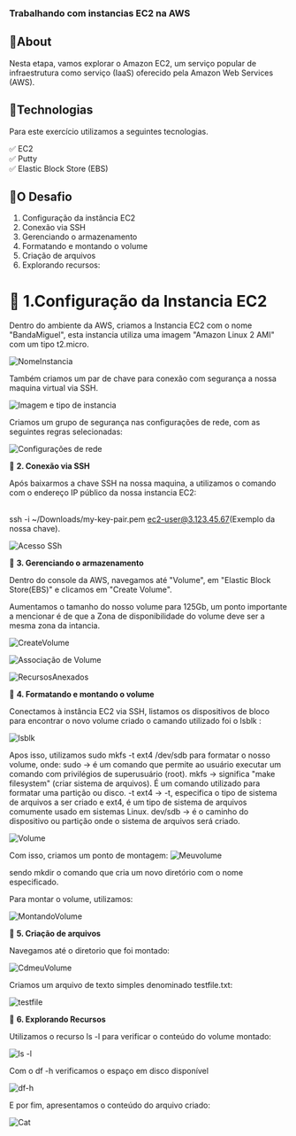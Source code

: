 ### Trabalhando com instancias EC2 na AWS

## 🎯About
Nesta etapa, vamos explorar o Amazon EC2, um serviço popular de infraestrutura como serviço (IaaS) oferecido pela Amazon Web Services (AWS).

## 🚀Technologias
Para este exercício utilizamos a seguintes tecnologias.

✅ EC2</Br>
✅ Putty</Br>
✅ Elastic Block Store (EBS)

## 🏁O Desafio
1. Configuração da instância EC2
2. Conexão via SSH
3. Gerenciando o armazenamento
4. Formatando e montando o volume
5. Criação de arquivos
6. Explorando recursos:


# 🚩 <b>1.Configuração da Instancia EC2</b>

Dentro do ambiente da AWS, criamos a Instancia EC2 com o nome "BandaMiguel", esta instancia utiliza uma imagem "Amazon Linux 2 AMI" com um tipo t2.micro.

![NomeInstancia](https://github.com/vihjoulle/Redes-e-Linux-Essentials-para-AWS/assets/73195664/1782bc89-73d5-4c0b-a541-eedd9fa23fe9)



Também criamos um par de chave para conexão com segurança a nossa maquina virtual via SSH.

![Imagem e tipo de instancia](https://github.com/vihjoulle/Redes-e-Linux-Essentials-para-AWS/assets/73195664/897a8fe2-c4df-4e1a-869b-cec59cb5c25f)



Criamos um grupo de segurança nas configurações de rede, com as seguintes regras selecionadas:

![Configurações de rede](https://github.com/vihjoulle/Redes-e-Linux-Essentials-para-AWS/assets/73195664/2157c017-31d8-4cd9-97a9-508ca70d908d)

🚩 <B>2. Conexão via SSH</B>

Após baixarmos a chave SSH na nossa maquina, a utilizamos o comando com o endereço IP público da nossa instancia EC2:

</Br>ssh -i ~/Downloads/my-key-pair.pem ec2-user@3.123.45.67(Exemplo da nossa chave).</Br>

![Acesso SSh](https://github.com/vihjoulle/Redes-e-Linux-Essentials-para-AWS/assets/73195664/751b62e5-48ed-4b5a-b2b1-7c193a033ff8)



🚩 <B>3. Gerenciando o armazenamento</B>

Dentro do console da AWS, navegamos até "Volume", em "Elastic Block Store(EBS)" e clicamos em "Create Volume".


Aumentamos o tamanho do nosso volume para 125Gb, um ponto importante a mencionar é de que a Zona de disponibilidade do volume deve ser a mesma zona da intancia.

![CreateVolume](https://github.com/vihjoulle/Redes-e-Linux-Essentials-para-AWS/assets/73195664/3f239cda-f32b-4590-8c9e-d1424e1481a7)

![Associação de Volume](https://github.com/vihjoulle/Redes-e-Linux-Essentials-para-AWS/assets/73195664/8b32317e-4590-42ce-9c0d-3b90e76142ea)

![RecursosAnexados](https://github.com/vihjoulle/Redes-e-Linux-Essentials-para-AWS/assets/73195664/4c701cb3-2d6c-48a3-af5c-4627bbbb0594)



🚩 <b>4. Formatando e montando o volume</b>

Conectamos à instância EC2 via SSH, listamos os dispositivos de bloco para encontrar o novo volume criado o camando utilizado foi o lsblk :

![lsblk](https://github.com/vihjoulle/Redes-e-Linux-Essentials-para-AWS/assets/73195664/7a3df055-4c2b-4fb7-98ac-c9c842409ccc)



Apos isso, utilizamos sudo mkfs -t ext4 /dev/sdb para formatar o nosso volume, onde:
sudo -> é um comando que permite ao usuário executar um comando com privilégios de superusuário (root).
mkfs -> significa "make filesystem" (criar sistema de arquivos). É um comando utilizado para formatar uma partição ou disco.
-t ext4 -> -t, especifica o tipo de sistema de arquivos a ser criado e ext4, é um tipo de sistema de arquivos comumente usado em sistemas Linux.
dev/sdb -> é o caminho do dispositivo ou partição onde o sistema de arquivos será criado.

![Volume](https://github.com/vihjoulle/Redes-e-Linux-Essentials-para-AWS/assets/73195664/3555c857-2808-4a94-9f60-fa6c299e663b)

Com isso, criamos um ponto de montagem:
![Meuvolume](https://github.com/vihjoulle/Redes-e-Linux-Essentials-para-AWS/assets/73195664/dedf2271-7ca8-4822-a4a3-9077a5beb352)

sendo mkdir o comando que cria um novo diretório com o nome especificado.

Para montar o volume, utilizamos:

![MontandoVolume](https://github.com/vihjoulle/Redes-e-Linux-Essentials-para-AWS/assets/73195664/ccc19f7a-bf81-4f5a-bc5e-7badfbaf0853)



🚩 <B>5. Criação de arquivos</B>

Navegamos até o diretorio que foi montado:

![CdmeuVolume](https://github.com/vihjoulle/Redes-e-Linux-Essentials-para-AWS/assets/73195664/6818c95a-2771-425c-873f-16e2e4133731)


Criamos um arquivo de texto simples denominado testfile.txt:

![testfile](https://github.com/vihjoulle/Redes-e-Linux-Essentials-para-AWS/assets/73195664/31fdaab3-feb8-431d-9d5c-4de2f52938fd)


🚩 <b> 6. Explorando Recursos</B>

Utilizamos o recurso ls -l para verificar o conteúdo do volume montado:

![ls -l](https://github.com/vihjoulle/Redes-e-Linux-Essentials-para-AWS/assets/73195664/a603713c-a2c7-4b29-91dc-289866994ddf)

Com o df -h verificamos o espaço em disco disponível

![df-h](https://github.com/vihjoulle/Redes-e-Linux-Essentials-para-AWS/assets/73195664/adebd092-57c0-42a3-8bba-dcab5508f8ba)

E por fim, apresentamos o conteúdo do arquivo criado:

![Cat](https://github.com/vihjoulle/Redes-e-Linux-Essentials-para-AWS/assets/73195664/331dca4e-14ef-4639-becc-e5c22613bd2e)

